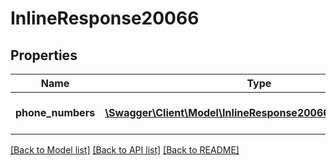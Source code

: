 # InlineResponse20066

## Properties
Name | Type | Description | Notes
------------ | ------------- | ------------- | -------------
**phone_numbers** | [**\Swagger\Client\Model\InlineResponse20066PhoneNumbers[]**](InlineResponse20066PhoneNumbers.md) | Assigned phone number | [optional] 

[[Back to Model list]](../README.md#documentation-for-models) [[Back to API list]](../README.md#documentation-for-api-endpoints) [[Back to README]](../README.md)


